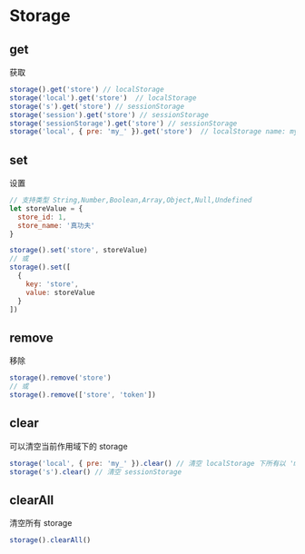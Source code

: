 # Storage

## get

获取

``` js
storage().get('store') // localStorage
storage('local').get('store')  // localStorage
storage('s').get('store') // sessionStorage
storage('session').get('store') // sessionStorage
storage('sessionStorage').get('store') // sessionStorage
storage('local', { pre: 'my_' }).get('store')  // localStorage name: my_store
```

## set

设置

``` js
// 支持类型 String,Number,Boolean,Array,Object,Null,Undefined
let storeValue = {
  store_id: 1,
  store_name: '真功夫'
}

storage().set('store', storeValue)
// 或
storage().set([
  {
    key: 'store',
    value: storeValue
  }
])
```


## remove

移除

``` js
storage().remove('store')
// 或
storage().remove(['store', 'token'])
```

## clear

可以清空当前作用域下的 storage

``` js
storage('local', { pre: 'my_' }).clear() // 清空 localStorage 下所有以 'my_' 开头的
storage('s').clear() // 清空 sessionStorage
```

## clearAll

清空所有 storage

``` js
storage().clearAll()
```